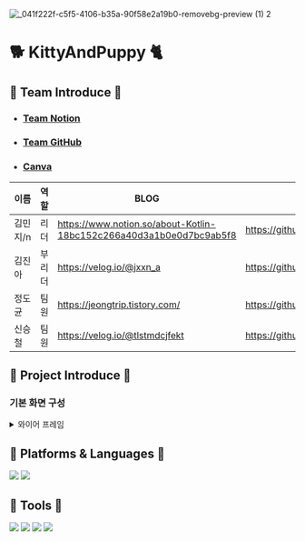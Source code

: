 ![_041f222f-c5f5-4106-b35a-90f58e2a19b0-removebg-preview (1) 2](https://github.com/WithAllMyAnimal/KittyAndPuppy/assets/139103652/56608580-a11f-4e59-8778-9801ac049fbc)

# 🐕 KittyAndPuppy 🐈

## 🎈 Team Introduce 🎈
- ### [Team Notion](https://www.notion.so/24-7-772ef02863844035b321dd1d580ecf4c)

- ### [Team GitHub](https://github.com/WithAllMyAnimal/KittyAndPuppy)

- ### [Canva](https://www.canva.com/design/DAFwTIBILho/2GmYVZDvnnnt3G2f4-i6MA/view?utm_content=DAFwTIBILho&utm_campaign=designshare&utm_medium=link&utm_source=publishsharelink)

| 이름   | 역할 | BLOG                                                               | GitHub                                                   | 
| ------ | ---- | --------------------------------------------------                 | -------------------------------------------------------- |
| 김민지/n | 리더 | https://www.notion.so/about-Kotlin-18bc152c266a40d3a1b0e0d7bc9ab5f8 |  https://github.com/minji-0420                           |
| 김진아 | 부리더| https://velog.io/@jxxn_a                                           |  https://github.com/Jxxna613                             |
| 정도균 | 팀원 | https://jeongtrip.tistory.com/                                      |  https://github.com/wjdehrbs                             |
| 신승철 | 팀원 | https://velog.io/@tlstmdcjfekt                                      |  https://github.com/developShin                          |


## 🎩 Project Introduce 🎩
### 기본 화면 구성

<details>
<summary>와이어 프레임</summary>
![figma](https://github.com/WithAllMyAnimal/KittyAndPuppy/assets/139103652/1f2f666a-ca24-4d0a-8dc6-83dad76781af)
![figma](https://www.figma.com/file/M0ZK13PiR2EQHOeFlHHSkq/NBC_2%EC%A1%B0?type=design&node-id=0-1&mode=design&t=T1692JWVx6zhKjF7-0)
회의를 통하여 구체적인 설계에 들어가기 전에 `대략적인 틀`을 구성하였습니다.
</details>

## 📗 Platforms & Languages 📒
<img src="https://img.shields.io/badge/android-3DDC84?style=flat-square&logo=android&logoColor=white"/>  <img src="https://img.shields.io/badge/kotlin-7F52FF?style=flat-square&logo=kotlin&logoColor=white"/>

## 📕 Tools 📘
<img src="https://img.shields.io/badge/figma-F24E1E?style=flat-square&logo=figma&logoColor=white"/>  <img src="https://img.shields.io/badge/git-F05032?style=flat-square&logo=git&logoColor=white"/>  <img src="https://img.shields.io/badge/github-181717?style=flat-square&logo=github&logoColor=white"/>  <img src="https://img.shields.io/badge/notion-000000?style=flat-square&logo=notion&logoColor=white"/> 










